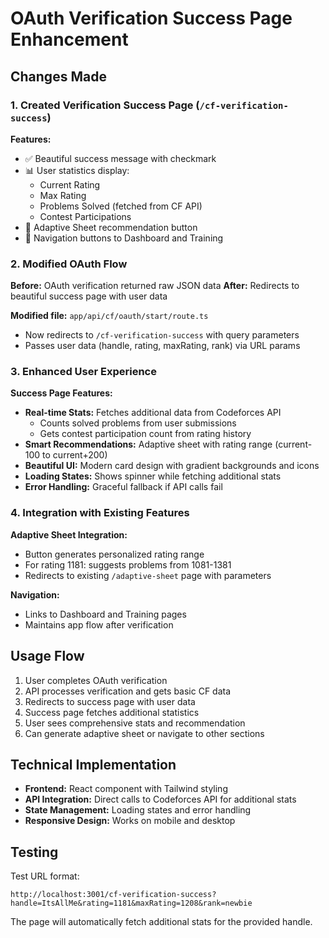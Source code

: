 # OAuth Verification Success Page Enhancement

## Changes Made

### 1. Created Verification Success Page (`/cf-verification-success`)

**Features:**
- ✅ Beautiful success message with checkmark
- 📊 User statistics display:
  - Current Rating
  - Max Rating  
  - Problems Solved (fetched from CF API)
  - Contest Participations
- 🎯 Adaptive Sheet recommendation button
- 🔗 Navigation buttons to Dashboard and Training

### 2. Modified OAuth Flow

**Before:** OAuth verification returned raw JSON data
**After:** Redirects to beautiful success page with user data

**Modified file:** `app/api/cf/oauth/start/route.ts`
- Now redirects to `/cf-verification-success` with query parameters
- Passes user data (handle, rating, maxRating, rank) via URL params

### 3. Enhanced User Experience

**Success Page Features:**
- **Real-time Stats:** Fetches additional data from Codeforces API
  - Counts solved problems from user submissions
  - Gets contest participation count from rating history
- **Smart Recommendations:** Adaptive sheet with rating range (current-100 to current+200)
- **Beautiful UI:** Modern card design with gradient backgrounds and icons
- **Loading States:** Shows spinner while fetching additional stats
- **Error Handling:** Graceful fallback if API calls fail

### 4. Integration with Existing Features

**Adaptive Sheet Integration:**
- Button generates personalized rating range
- For rating 1181: suggests problems from 1081-1381
- Redirects to existing `/adaptive-sheet` page with parameters

**Navigation:**
- Links to Dashboard and Training pages
- Maintains app flow after verification

## Usage Flow

1. User completes OAuth verification
2. API processes verification and gets basic CF data
3. Redirects to success page with user data
4. Success page fetches additional statistics
5. User sees comprehensive stats and recommendation
6. Can generate adaptive sheet or navigate to other sections

## Technical Implementation

- **Frontend:** React component with Tailwind styling
- **API Integration:** Direct calls to Codeforces API for additional stats
- **State Management:** Loading states and error handling
- **Responsive Design:** Works on mobile and desktop

## Testing

Test URL format:
```
http://localhost:3001/cf-verification-success?handle=ItsAllMe&rating=1181&maxRating=1208&rank=newbie
```

The page will automatically fetch additional stats for the provided handle.